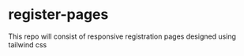 # register-pages
This repo will consist of responsive registration pages designed using tailwind css
